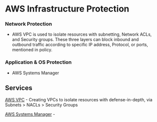 # AWS Infrastructure Protection

### Network Protection
 - AWS VPC is used to isolate resources with subnetting, Network ACLs, and Security groups. These three layers can block inbound and outbound traffic according to specific IP address, Protocol, or ports, mentioned in policy.

### Application & OS Protection
- AWS Systems Manager 

## Services

[AWS VPC](https://github.com/NetSecQuin/Quintessence/blob/main/Blue%20Pages/Cloud%20Security/AWS%20Services/AWS%20VPC.md) - Creating VPCs to isolate resources with defense-in-depth, via Subnets > NACLs > Security Groups

[AWS Systems Manager]() -
